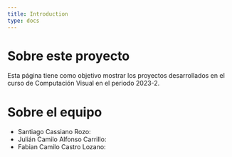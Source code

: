 ```yaml
---
title: Introduction
type: docs
---
```

# Sobre este proyecto   
Esta página tiene como objetivo mostrar los proyectos desarrollados en el curso de Computación Visual en el periodo 2023-2.  

# Sobre el equipo
- Santiago Cassiano Rozo:
- Julián Camilo Alfonso Carrillo:
- Fabian Camilo Castro Lozano:
